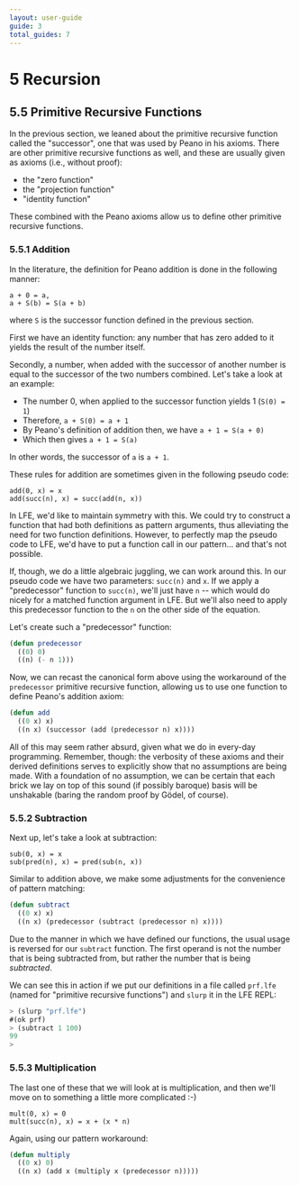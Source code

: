 ```yaml
---
layout: user-guide
guide: 3
total_guides: 7
---
```

# 5 Recursion

## 5.5 Primitive Recursive Functions

In the previous section, we leaned about the primitive recursive function called
the "successor", one that was used by Peano in his axioms. There are other
primitive recursive functions as well, and these are usually given as axioms
(i.e., without proof):

* the "zero function"
* the "projection function"
* "identity function"

These combined with the Peano axioms allow us to define other primitive
recursive functions.

### 5.5.1 Addition

In the literature, the definition for Peano addition is done in the following
manner:

    a + 0 = a,
    a + S(b) = S(a + b)

where ``S`` is the successor function defined in the previous section.

First we have an identity function: any number that has zero added to it yields
the result of the number itself.

Secondly, a number, when added with the successor of another number is equal to
the successor of the two numbers combined. Let's take a look at an example:

* The number 0, when applied to the successor function yields 1 (``S(0) = 1``)
* Therefore, ``a + S(0) = a + 1``
* By Peano's definition of addition then, we have ``a + 1 = S(a + 0)``
* Which then gives ``a + 1 = S(a)``

In other words, the successor of ``a`` is ``a + 1``.

These rules for addition are sometimes given in the following pseudo code:

    add(0, x) = x
    add(succ(n), x) = succ(add(n, x))

In LFE, we'd like to maintain symmetry with this. We could try to construct a
function that had both definitions as pattern arguments, thus alleviating the
need for two function definitions. However, to perfectly map the pseudo code
to LFE, we'd have to put a function call in our pattern... and that's not
possible.

If, though, we do a little algebraic juggling, we can work around this. In our
pseudo code we have two parameters: ``succ(n)`` and ``x``. If we apply a
"predecessor" function to ``succ(n)``, we'll just have ``n`` -- which would
do nicely for a matched function argument in LFE. But we'll also need to apply
this predecessor function to the ``n`` on the other side of the equation.

Let's create such a "predecessor" function:

```lisp
(defun predecessor
  ((0) 0)
  ((n) (- n 1)))
```

Now, we can recast the canonical form above using the workaround of the
``predecessor`` primitive recursive function, allowing us to use one function
to define Peano's addition axiom:

```lisp
(defun add
  ((0 x) x)
  ((n x) (successor (add (predecessor n) x))))
```

All of this may seem rather absurd, given what we do in every-day programming.
Remember, though: the verbosity of these axioms and their derived definitions
serves to explicitly show that no assumptions are being made. With a foundation
of no assumption, we can be certain that each brick we lay on top of this sound
(if possibly baroque) basis will be unshakable (baring the random proof by
Gödel, of course).


### 5.5.2 Subtraction

Next up, let's take a look at subtraction:

    sub(0, x) = x
    sub(pred(n), x) = pred(sub(n, x))

Similar to addition above, we make some adjustments for the convenience of
pattern matching:

```lisp
(defun subtract
  ((0 x) x)
  ((n x) (predecessor (subtract (predecessor n) x))))
```

Due to the manner in which we have defined our functions, the usual usage is
reversed for our ``subtract`` function. The first operand is not the number
that is being subtracted from, but rather the number that is being *subtracted*.

We can see this in action if we put our definitions in a file called
``prf.lfe`` (named for "primitive recursive functions") and ``slurp`` it in
the LFE REPL:

```lisp
> (slurp "prf.lfe")
#(ok prf)
> (subtract 1 100)
99
>
```

### 5.5.3 Multiplication

The last one of these that we will look at is multiplication, and then we'll
move on to something a little more complicated :-)

    mult(0, x) = 0
    mult(succ(n), x) = x + (x * n)

Again, using our pattern workaround:

```lisp
(defun multiply
  ((0 x) 0)
  ((n x) (add x (multiply x (predecessor n)))))
```
